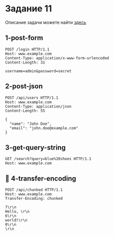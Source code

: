 # Задание 11

Описание задачи можете найти [здесь](https://handsomely-owl-b53.notion.site/11-5d4416745c7947ee951f879668615d14)

## 1-post-form

```console
POST /login HTTP/1.1
Host: www.example.com
Content-Type: application/x-www-form-urlencoded
Content-Length: 31

username=admin&password=secret
```

## 2-post-json

```console
POST /api/users HTTP/1.1
Host: www.example.com
Content-Type: application/json
Content-Length: 55

{
  "name": "John Doe",
  "email": "john.doe@example.com"
}
```

## 3-get-query-string

```console
GET /search?query=blue%20shoes HTTP/1.1
Host: www.example.com
```

## 💎 4-transfer-encoding

```console
POST /api/chunked HTTP/1.1
Host: www.example.com
Transfer-Encoding: chunked

7\r\n
Hello, \r\n
6\r\n
world!\r\n
0\r\n
\r\n
```
